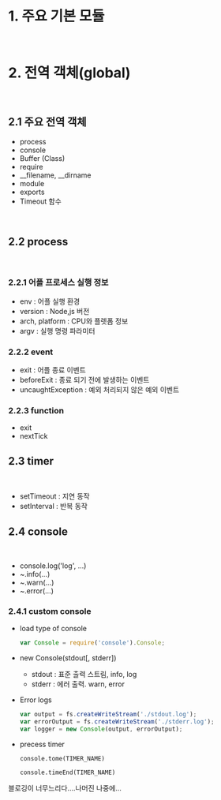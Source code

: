 # 1. 주요 기본 모듈

<br>

# 2. 전역 객체(global)

<br>

## 2.1 주요 전역 객체

- process
- console
- Buffer (Class)
- require
- \__filename,  __dirname
- module
- exports
- Timeout 함수

<br>

## 2.2 process

<br>

### 2.2.1 어플 프로세스 실행 정보

- env : 어플 실행 환경
- version : Node,js 버전
- arch, platform : CPU와 플렛폼 정보
- argv : 실행 명령 파라미터

### 2.2.2 event

- exit : 어플 종료 이벤트
- beforeExit : 종료 되기 전에 발생하는 이벤트
- uncaughtException : 예외 처리되지 않은 예외 이벤트

### 2.2.3 function

- exit
- nextTick

## 2.3 timer

<br>

- setTimeout : 지연 동작
- setInterval : 반복 동작

## 2.4 console 

<br>

- console.log('log', ...)
- ~.info(...)
- ~.warn(...)
- ~.error(...)

### 2.4.1 custom console

- load type of console

  ```javascript
  var Console = require('console').Console;
  ```

- new Console(stdout[, stderr])

  - stdout : 표준 출력 스트림, info, log
  - stderr : 에러 출력. warn, error

- Error logs

  ```javascript
  var output = fs.createWriteStream('./stdout.log');
  var errorOutput = fs.createWriteStream('./stderr.log');
  var logger = new Console(output, errorOutput);
  ```

- precess timer

  `console.tome(TIMER_NAME)`

  `console.timeEnd(TIMER_NAME)`



블로깅이 너무느리다....나머진 나중에...